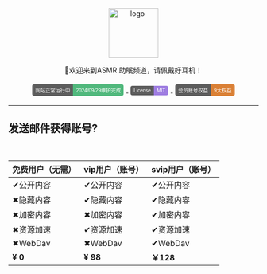 <div align="center">
  <a href="https://iasmr.org"><img width="100px" alt="logo" src="https://image.oneds.org/asmr.svg"/></a>
  <p>🎵欢迎来到ASMR 助眠频道，请佩戴好耳机！</p>
<style>
    .badge {
        display: inline-flex;
        border-radius: 4px;
        font-family: Arial, sans-serif;
        font-size: 10px;
        overflow: hidden;
        margin: 5px;
    }
    .color {
        background-color: #5C5C5C;
        color: white;
        padding: 4px 6px;
    }
    .color1 {
        background-color: #50B87C;
        color: white;
        padding: 4px 6px;
    }
    .color2 {
        background-color: #9E7DE1;
        color: white;
        padding: 4px 6px;
    }
    .color3 {
        background-color: #DA8035;
        color: white;
        padding: 4px 6px;
    }
</style>
<div>
    <a href="">
        <div class="badge">
            <div class="color">网站正常运行中</div>
            <div class="color1">2024/09/29维护完成</div>
        </div>
    </a>
    <a href="https://iasmr.org/">
        <div class="badge">
            <div class="color">License</div>
            <div class="color2">MIT</div>
        </div>
    </a>
    <a href="https://iasmr.org/">
        <div class="badge">
            <div class="color">会员账号权益</div>
            <div class="color3">9大权益</div>
        </div>
    </a>
</div>
</div>







---

## 发送邮件获得账号?



<br>

| 免费用户（无需） | vip用户（账号） | svip用户（账号） |
| ---------------- | --------------- | ---------------- |
| ✔公开内容        | ✔公开内容       | ✔公开内容        |
| ✖隐藏内容        | ✔隐藏内容       | ✔隐藏内容        |
| ✖加密内容        | ✖加密内容       | ✔加密内容        |
| ✖资源加速        | ✔资源加速       | ✔资源加速        |
| ✖WebDav          | ✖WebDav         | ✔WebDav          |
| **¥ 0**              | **¥ 98**            | **￥128**            |